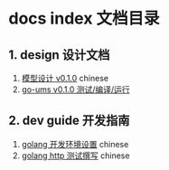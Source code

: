 # docs index 文档目录

## 1. design 设计文档

1. [模型设计 v0.1.0](./design/model-design-cn.md) chinese 
2. [go-ums v0.1.0 测试/编译/运行](./design/build-test.md)

## 2. dev guide 开发指南

1. [golang 开发环境设置](./guide/dev-env-setup.md) chinese 
2. [golang http 测试撰写](./guide/httptest.md) chinese

